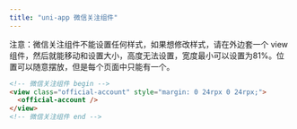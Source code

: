 ```yaml
---
title: "uni-app 微信关注组件"
---
```



注意：微信关注组件不能设置任何样式，如果想修改样式，请在外边套一个 view 组件，然后就能移动和设置大小，高度无法设置，宽度最小可以设置为81%。位置可以随意摆放，但是每个页面中只能有一个。

```html
<!-- 微信关注组件 begin -->
<view class="official-account" style="margin: 0 24rpx 0 24rpx;">
  <official-account />
</view>
<!-- 微信关注组件 end -->
```

